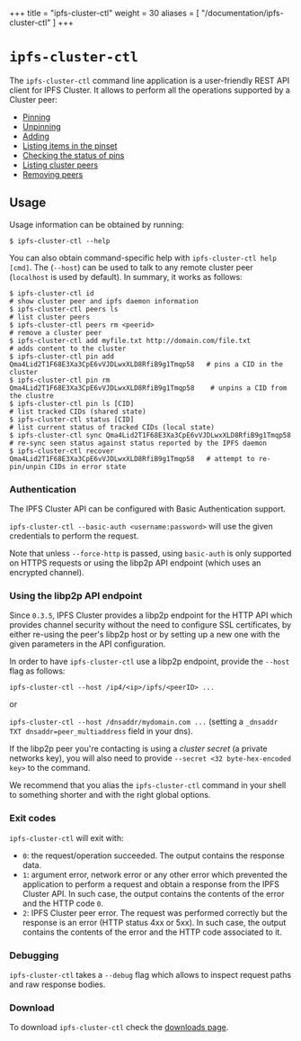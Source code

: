+++
title = "ipfs-cluster-ctl"
weight = 30
aliases = [
    "/documentation/ipfs-cluster-ctl"
]
+++

# `ipfs-cluster-ctl`

The `ipfs-cluster-ctl` command line application is a user-friendly REST API client for IPFS Cluster. It allows to perform all the operations supported by a Cluster peer:

* [Pinning](/documentation/guides/pinning#pinning-cids)
* [Unpinning](/documentation/guides/pinning#pinning-cids)
* [Adding](/documentation/guides/pinning#adding-files)
* [Listing items in the pinset](/documentation/guides/pinning#pin-ls-vs-status)
* [Checking the status of pins](/documentation/guides/pinning#pin-ls-vs-status)
* [Listing cluster peers](/documentation/guides/peerset#listing-peers)
* [Removing peers](/documentation/guides/peerset#removing-peers)

## Usage

Usage information can be obtained by running:

```
$ ipfs-cluster-ctl --help
```

You can also obtain command-specific help with `ipfs-cluster-ctl help [cmd]`. The (`--host`) can be used to talk to any remote cluster peer (`localhost` is used by default). In summary, it works as follows:


```
$ ipfs-cluster-ctl id                                                       # show cluster peer and ipfs daemon information
$ ipfs-cluster-ctl peers ls                                                 # list cluster peers
$ ipfs-cluster-ctl peers rm <peerid>                                        # remove a cluster peer
$ ipfs-cluster-ctl add myfile.txt http://domain.com/file.txt                # adds content to the cluster
$ ipfs-cluster-ctl pin add Qma4Lid2T1F68E3Xa3CpE6vVJDLwxXLD8RfiB9g1Tmqp58   # pins a CID in the cluster
$ ipfs-cluster-ctl pin rm Qma4Lid2T1F68E3Xa3CpE6vVJDLwxXLD8RfiB9g1Tmqp58    # unpins a CID from the clustre
$ ipfs-cluster-ctl pin ls [CID]                                             # list tracked CIDs (shared state)
$ ipfs-cluster-ctl status [CID]                                             # list current status of tracked CIDs (local state)
$ ipfs-cluster-ctl sync Qma4Lid2T1F68E3Xa3CpE6vVJDLwxXLD8RfiB9g1Tmqp58      # re-sync seen status against status reported by the IPFS daemon
$ ipfs-cluster-ctl recover Qma4Lid2T1F68E3Xa3CpE6vVJDLwxXLD8RfiB9g1Tmqp58   # attempt to re-pin/unpin CIDs in error state
```

### Authentication

The IPFS Cluster API can be configured with Basic Authentication support.

`ipfs-cluster-ctl --basic-auth <username:password>` will use the given credentials to perform the request.

Note that unless `--force-http` is passed, using `basic-auth` is only supported on HTTPS requests or using the libp2p API endpoint (which uses an encrypted channel).

### Using the libp2p API endpoint

Since `0.3.5`, IPFS Cluster provides a libp2p endpoint for the HTTP API which provides channel security without the need to configure SSL certificates, by either re-using the peer's libp2p host or by setting up a new one with the given parameters in the API configuration.

In order to have `ipfs-cluster-ctl` use a libp2p endpoint, provide the `--host` flag as follows:

`ipfs-cluster-ctl --host /ip4/<ip>/ipfs/<peerID> ...`

or

`ipfs-cluster-ctl --host /dnsaddr/mydomain.com ...` (setting a `_dnsaddr TXT dnsaddr=peer_multiaddress` field in your dns).

If the libp2p peer you're contacting is using a *cluster secret* (a private networks key), you will also need to provide `--secret <32 byte-hex-encoded key>` to the command.

We recommend that you alias the `ipfs-cluster-ctl` command in your shell to something shorter and with the right global options.

### Exit codes

`ipfs-cluster-ctl` will exit with:

* `0`: the request/operation succeeded. The output contains the response data.
* `1`: argument error, network error or any other error which prevented the application to perform a request and obtain a response from the IPFS Cluster API. In such case, the output contains the contents of the error and the HTTP code `0`.
* `2`: IPFS Cluster peer error. The request was performed correctly but the response is an error (HTTP status 4xx or 5xx). In such case, the output contains the contents of the error and the HTTP code associated to it.

### Debugging

`ipfs-cluster-ctl` takes a `--debug` flag which allows to inspect request paths and raw response bodies.

### Download

To download `ipfs-cluster-ctl` check the [downloads page](/download).
